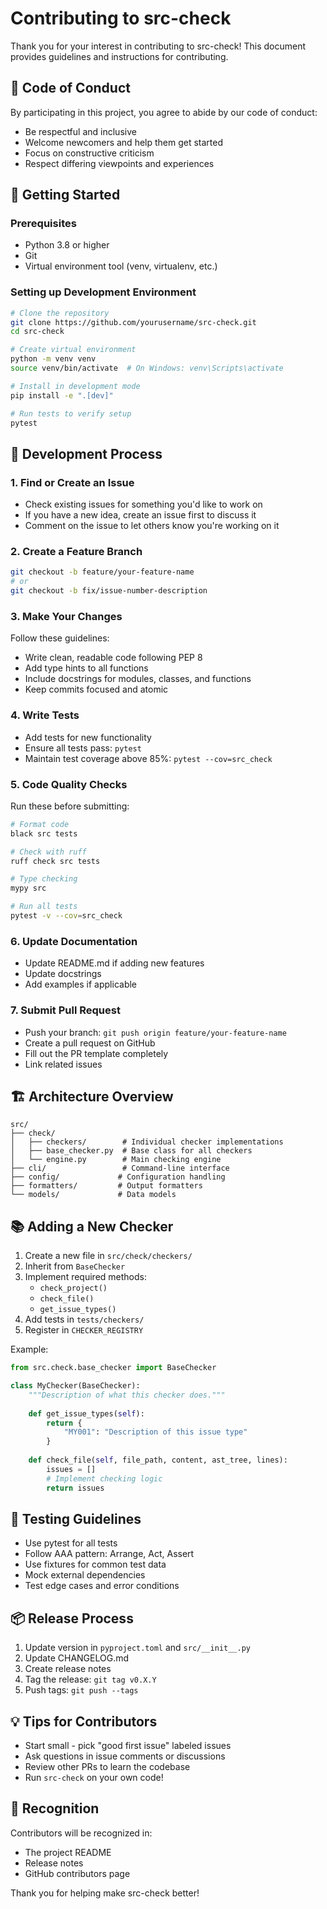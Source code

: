 # Contributing to src-check

Thank you for your interest in contributing to src-check! This document provides guidelines and instructions for contributing.

## 🤝 Code of Conduct

By participating in this project, you agree to abide by our code of conduct:
- Be respectful and inclusive
- Welcome newcomers and help them get started
- Focus on constructive criticism
- Respect differing viewpoints and experiences

## 🚀 Getting Started

### Prerequisites

- Python 3.8 or higher
- Git
- Virtual environment tool (venv, virtualenv, etc.)

### Setting up Development Environment

```bash
# Clone the repository
git clone https://github.com/yourusername/src-check.git
cd src-check

# Create virtual environment
python -m venv venv
source venv/bin/activate  # On Windows: venv\Scripts\activate

# Install in development mode
pip install -e ".[dev]"

# Run tests to verify setup
pytest
```

## 📝 Development Process

### 1. Find or Create an Issue

- Check existing issues for something you'd like to work on
- If you have a new idea, create an issue first to discuss it
- Comment on the issue to let others know you're working on it

### 2. Create a Feature Branch

```bash
git checkout -b feature/your-feature-name
# or
git checkout -b fix/issue-number-description
```

### 3. Make Your Changes

Follow these guidelines:
- Write clean, readable code following PEP 8
- Add type hints to all functions
- Include docstrings for modules, classes, and functions
- Keep commits focused and atomic

### 4. Write Tests

- Add tests for new functionality
- Ensure all tests pass: `pytest`
- Maintain test coverage above 85%: `pytest --cov=src_check`

### 5. Code Quality Checks

Run these before submitting:

```bash
# Format code
black src tests

# Check with ruff
ruff check src tests

# Type checking
mypy src

# Run all tests
pytest -v --cov=src_check
```

### 6. Update Documentation

- Update README.md if adding new features
- Update docstrings
- Add examples if applicable

### 7. Submit Pull Request

- Push your branch: `git push origin feature/your-feature-name`
- Create a pull request on GitHub
- Fill out the PR template completely
- Link related issues

## 🏗️ Architecture Overview

```
src/
├── check/
│   ├── checkers/        # Individual checker implementations
│   ├── base_checker.py  # Base class for all checkers
│   └── engine.py        # Main checking engine
├── cli/                 # Command-line interface
├── config/             # Configuration handling
├── formatters/         # Output formatters
└── models/             # Data models
```

## 📚 Adding a New Checker

1. Create a new file in `src/check/checkers/`
2. Inherit from `BaseChecker`
3. Implement required methods:
   - `check_project()`
   - `check_file()`
   - `get_issue_types()`
4. Add tests in `tests/checkers/`
5. Register in `CHECKER_REGISTRY`

Example:

```python
from src.check.base_checker import BaseChecker

class MyChecker(BaseChecker):
    """Description of what this checker does."""
    
    def get_issue_types(self):
        return {
            "MY001": "Description of this issue type"
        }
    
    def check_file(self, file_path, content, ast_tree, lines):
        issues = []
        # Implement checking logic
        return issues
```

## 🧪 Testing Guidelines

- Use pytest for all tests
- Follow AAA pattern: Arrange, Act, Assert
- Use fixtures for common test data
- Mock external dependencies
- Test edge cases and error conditions

## 📦 Release Process

1. Update version in `pyproject.toml` and `src/__init__.py`
2. Update CHANGELOG.md
3. Create release notes
4. Tag the release: `git tag v0.X.Y`
5. Push tags: `git push --tags`

## 💡 Tips for Contributors

- Start small - pick "good first issue" labeled issues
- Ask questions in issue comments or discussions
- Review other PRs to learn the codebase
- Run `src-check` on your own code!

## 🙏 Recognition

Contributors will be recognized in:
- The project README
- Release notes
- GitHub contributors page

Thank you for helping make src-check better!